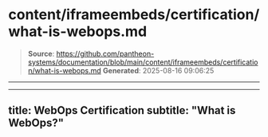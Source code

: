 # content/iframeembeds/certification/what-is-webops.md

> **Source**: https://github.com/pantheon-systems/documentation/blob/main/content/iframeembeds/certification/what-is-webops.md
> **Generated**: 2025-08-16 09:06:25

---

---
title: WebOps Certification
subtitle: "What is WebOps?"
---

<Partial file="certification-guide/what-is-webops.md" />
